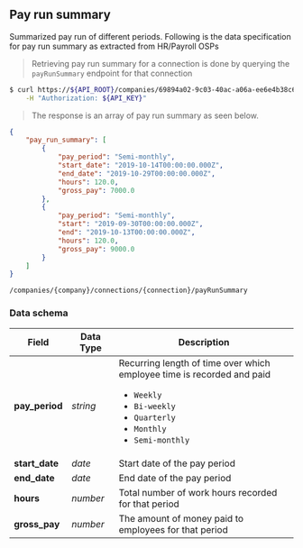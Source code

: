 ## Pay run summary

Summarized pay run of different periods. Following is the data specification for pay run summary as extracted from HR/Payroll OSPs

> Retrieving pay run summary for a connection is done by querying the `payRunSummary` endpoint for that connection

```sh
$ curl https://${API_ROOT}/companies/69894a02-9c03-40ac-a06a-ee6e4b38c6fb/connections/52684382-abff-45fa-a3f2-ced175adfe61/payRunSummary \
    -H "Authorization: ${API_KEY}"
```

> The response is an array of pay run summary as seen below.


```json
{ 
    "pay_run_summary": [
        {
            "pay_period": "Semi-monthly",
            "start_date": "2019-10-14T00:00:00.000Z",
            "end_date": "2019-10-29T00:00:00.000Z",
            "hours": 120.0,
            "gross_pay": 7000.0               
        },
        {
            "pay_period": "Semi-monthly",
            "start": "2019-09-30T00:00:00.000Z",
            "end": "2019-10-13T00:00:00.000Z",
            "hours": 120.0,
            "gross_pay": 9000.0                
        }      
    ]
}

```
<span class="api api-get"></span> <code>/companies/{company}/connections/{connection}/payRunSummary</code>

### Data schema

| Field          | Data Type | Description                                                                                                                                                                        |
|----------------|-----------|------------------------------------------------------------------------------------------------------------------------------------------------------------------------------------|
| **pay_period** | *string*  | Recurring length of time over which employee time is recorded and paid <ul><li>`Weekly`</li><li>`Bi-weekly`</li><li>`Quarterly`</li><li>`Monthly`</li><li>`Semi-monthly`</li></ul> |
| **start_date** | *date*  | Start date of the pay period                                                                                                                                                       |
| **end_date**   | *date*  | End date of the pay period
| **hours**      | *number*    | Total number of work hours recorded for that period                                                                                               |
| **gross_pay**  | *number*    | The amount of money paid to employees for that period                                                                                                    |

